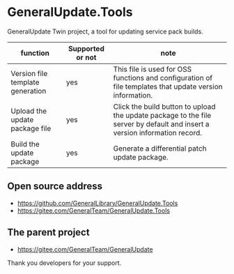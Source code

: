 # GeneralUpdate.Tools

GeneralUpdate Twin project, a tool for updating service pack builds.



| function                         | Supported or not | note                                                         |
| -------------------------------- | ---------------- | ------------------------------------------------------------ |
| Version file template generation | yes              | This file is used for OSS functions and configuration of file templates that update version information. |
| Upload the update package file   | yes              | Click the build button to upload the update package to the file server by default and insert a version information record. |
| Build the update package         | yes              | Generate a differential patch update package.                |



## Open source address

- https://github.com/GeneralLibrary/GeneralUpdate.Tools
- https://gitee.com/GeneralTeam/GeneralUpdate.Tools



## The parent project

- https://gitee.com/GeneralTeam/GeneralUpdate



Thank you developers for your support.